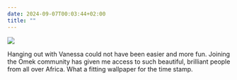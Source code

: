 ```yaml
---
date: 2024-09-07T00:03:44+02:00
title: ""
---
```

![](/img/photos/2024-09-07-00-02-20.jpeg)

Hanging out with Vanessa could not have been easier and more fun. Joining the Omek community has given me access to such beautiful, brilliant people from all over Africa. What a fitting wallpaper for the time stamp.

